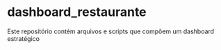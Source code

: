 # dashboard_restaurante

Este repositório contém arquivos e scripts que compõem um dashboard estratégico